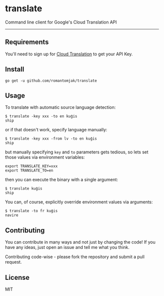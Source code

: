 # translate

Command line client for Google's Cloud Translation API

---

## Requirements

You'll need to sign up for [Cloud Translation](https://cloud.google.com/translate/) to get your API Key.

## Install

```shell
go get -u github.com/romantomjak/translate
```

## Usage

To translate with automatic source language detection:

```shell
$ translate -key xxx -to en kuģis
ship
```

or if that doesn't work, specify language manually:

```shell
$ translate -key xxx -from lv -to en kuģis
ship
```

but manually specifying `key` and `to` parameters gets tedious, so lets set those values via environment variables:

```shell
export TRANSLATE_KEY=xxx
export TRANSLATE_TO=en
```

then you can execute the binary with a single argument:

```
$ translate kuģis
ship
```

You can, of course, explicitly override environment values via arguments:

```shell
$ translate -to fr kuģis
navire
```

## Contributing

You can contribute in many ways and not just by changing the code! If you have 
any ideas, just open an issue and tell me what you think.

Contributing code-wise - please fork the repository and submit a pull request.

## License

MIT
